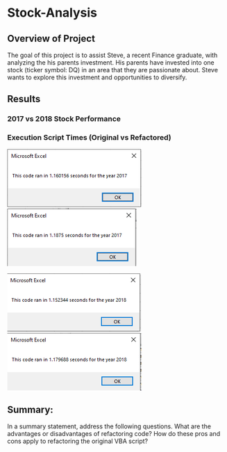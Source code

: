 # Stock-Analysis

## Overview of Project 
The goal of this project is to assist Steve, a recent Finance graduate, with analyzing the his parents investment.
His parents have invested into one stock (ticker symbol: DQ) in an area that they are passionate about. Steve wants to explore this investment and opportunities to diversify.

## Results 
### 2017 vs 2018 Stock Performance


### Execution Script Times (Original vs Refactored)
![](Resources/VBA_Challenge_2017.png.PNG)
![](Resources/VBA_Challenge_2017_Original.png)

![](Resources/VBA_Challenge_2018.png.PNG)
![](Resources/VBA_Challenge_2018_Original.png)

## Summary: 
In a summary statement, address the following questions.
What are the advantages or disadvantages of refactoring code?
How do these pros and cons apply to refactoring the original VBA script?
